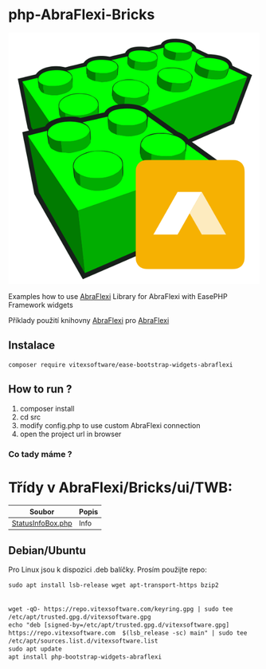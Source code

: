 # php-AbraFlexi-Bricks
![Project Logo](https://raw.githubusercontent.com/VitexSoftware/php-abraflexi-bricks/master/project-logo.png "Project Logo")

Examples how to use [AbraFlexi](https://github.com/Spoje-NET/AbraFlexi) Library for AbraFlexi with EasePHP Framework widgets

Příklady použití knihovny [AbraFlexi](https://github.com/Spoje-NET/AbraFlexi) pro [AbraFlexi](https://abraflexi.eu/)


Instalace
----------

    composer require vitexsoftware/ease-bootstrap-widgets-abraflexi




How to run ?
------------

1) composer install
2) cd src
3) modify config.php to use custom AbraFlexi connection
4) open the project url in browser


### Co tady máme ?


# Třídy v AbraFlexi/Bricks/ui/TWB:

| Soubor                                                              | Popis  |
| ------------------------------------------------------------------- | -------|
| [StatusInfoBox.php](src/AbraFlexi/Bricks/ui/TWB/StatusInfoBox.php) | Info


Debian/Ubuntu
-------------

Pro Linux jsou k dispozici .deb balíčky. Prosím použijte repo:

    sudo apt install lsb-release wget apt-transport-https bzip2


    wget -qO- https://repo.vitexsoftware.com/keyring.gpg | sudo tee /etc/apt/trusted.gpg.d/vitexsoftware.gpg
    echo "deb [signed-by=/etc/apt/trusted.gpg.d/vitexsoftware.gpg]  https://repo.vitexsoftware.com  $(lsb_release -sc) main" | sudo tee /etc/apt/sources.list.d/vitexsoftware.list
    sudo apt update
    apt install php-bootstrap-widgets-abraflexi

